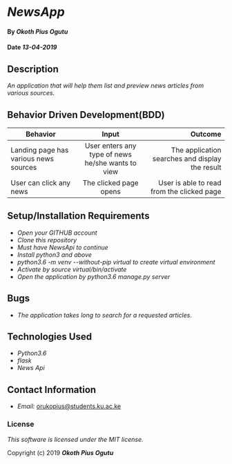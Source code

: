 # _NewsApp_

#### By _Okoth Pius Ogutu_

#### Date _13-04-2019_

## Description

_An application  that will help them list and preview news articles from various sources._

## Behavior Driven Development(BDD)

| Behavior        | Input           | Outcome  |
| ------------- |:-------------:| -----:|
| Landing page has various news sources | User enters any type of news he/she wants to view | The application searches and display the result |
| User can click any news | The clicked page opens | User is able to read from the clicked page |


## Setup/Installation Requirements

* _Open your GITHUB account_
* _Clone this repository_
* _Must have NewsApi to continue_
* _Install python3 and above_
* _python3.6 -m venv --without-pip virtual to create virtual environment_
* _Activate by source virtual/bin/activate_
* _Open the application by python3.6 manage.py server_



## Bugs

* _The application takes long to search for a requested articles._

## Technologies Used

* _Python3.6_
* _flask_
* _News Api_

## Contact Information

* _Email:_ orukopius@students.ku.ac.ke

### License

*This software is licensed under the MIT license.*

Copyright (c) 2019 **_Okoth Pius Ogutu_**
